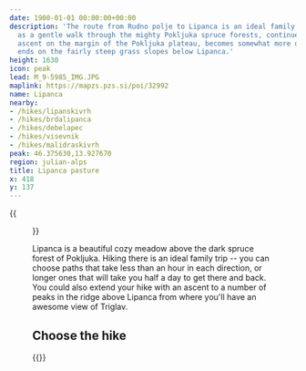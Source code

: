 ```yaml
---
date: 1900-01-01 00:00:00+00:00
description: 'The route from Rudno polje to Lipanca is an ideal family trip: it starts
  as a gentle walk through the mighty Pokljuka spruce forests, continues with a slight
  ascent on the margin of the Pokljuka plateau, becomes somewhat more diverse and
  ends on the fairly steep grass slopes below Lipanca.'
height: 1630
icon: peak
lead: M_9-5985_IMG.JPG
maplink: https://mapzs.pzs.si/poi/32992
name: Lipanca
nearby:
- /hikes/lipanskivrh
- /hikes/brdalipanca
- /hikes/debelapec
- /hikes/visevnik
- /hikes/malidraskivrh
peak: 46.375630,13.927670
region: julian-alps
title: Lipanca pasture
x: 418
y: 137
---
```

{{<figure src="M_9-5985_IMG.JPG">}}

Lipanca is a beautiful cozy meadow above the dark spruce forest of Pokljuka. Hiking there is an ideal family trip -- you can choose paths that take less than an hour in each direction, or longer ones that will take you half a day to get there and back.  You could also extend your hike with an ascent to a number of peaks in the ridge above Lipanca from where you'll have an awesome view of Triglav.

## Choose the hike

{{<multipath-hike-short>}}
